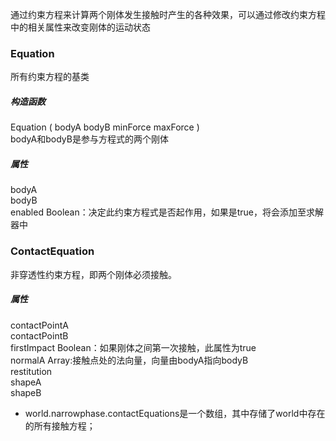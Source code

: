 通过约束方程来计算两个刚体发生接触时产生的各种效果，可以通过修改约束方程中的相关属性来改变刚体的运动状态
### Equation
所有约束方程的基类
##### 构造函数
Equation ( bodyA  bodyB  minForce  maxForce )<br>
bodyA和bodyB是参与方程式的两个刚体<br>
##### 属性
bodyA<br>
bodyB<br>
enabled Boolean：决定此约束方程式是否起作用，如果是true，将会添加至求解器中<br>

### ContactEquation
非穿透性约束方程，即两个刚体必须接触。
##### 属性
contactPointA<br>
contactPointB<br>
firstImpact Boolean：如果刚体之间第一次接触，此属性为true<br>
normalA Array:接触点处的法向量，向量由bodyA指向bodyB<br>
restitution<br>
shapeA<br>
shapeB<br>

* world.narrowphase.contactEquations是一个数组，其中存储了world中存在的所有接触方程；
